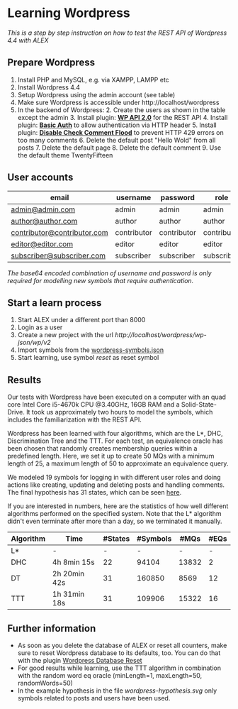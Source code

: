 # Learning Wordpress

_This is a step by step instruction on how to test the REST API of Wordpress 4.4 with ALEX_

## Prepare Wordpress

1. Install PHP and MySQL, e.g. via XAMPP, LAMPP etc
2. Install Wordpress 4.4
3. Setup Wordpress using the admin account (see table)
4. Make sure Wordpress is accessible under http://localhost/wordpress
5. In the backend of Wordpress:
    2. Create the users as shown in the table except the admin
    3. Install plugin: __[WP API 2.0][1]__ for the REST API
    4. Install plugin: __[Basic Auth][2]__ to allow authentication via HTTP header
    5. Install plugin: __[Disable Check Comment Flood][3]__ to prevent HTTP 429 errors on too many comments
    6. Delete the default post "Hello Wold" from all posts
    7. Delete the default page
    8. Delete the default comment
    9. Use the default theme TwentyFifteen

## User accounts

| email                       | username    | password    | role        | base64 encoded username:password     |
|-----------------------------|-------------|-------------|-------------|--------------------------------------|
| admin@admin.com             | admin       | admin       | admin       | YWRtaW46YWRtaW4=                     |
| author@author.com           | author      | author      | author      | YXV0aG9yOmF1dGhvcg==                 |
| contributor@contributor.com | contributor | contributor | contributor | Y29udHJpYnV0b3I6Y29udHJpYnV0b3I=     |
| editor@editor.com           | editor      | editor      | editor      | ZWRpdG9yOmVkaXRvcg==                 |
| subscriber@subscriber.com   | subscriber  | subscriber  | subscriber  | c3Vic2NyaWJlcjpzdWJzY3JpYmVy         |

_The base64 encoded combination of username and password is only required for modelling new symbols that require authentication._

## Start a learn process

1. Start ALEX under a different port than 8000
2. Login as a user
3. Create a new project with the url *http://localhost/wordpress/wp-json/wp/v2*
3. Import symbols from the [wordpress-symbols.json](../../../assets/files/wordpress-symbols.json)
4. Start learning, use symbol *reset* as reset symbol

## Results

Our tests with Wordpress have been executed on a computer with an quad core Intel Core i5-4670k CPU @3.40GHz, 16GB RAM and a Solid-State-Drive. 
It took us approximately two hours to model the symbols, which includes the familiarization with the REST API.

Wordpress has been learned with four algorithms, which are the L*, DHC, Discrimination Tree and the TTT.
For each test, an equivalence oracle has been chosen that randomly creates membership queries within a predefined length.
Here, we set it up to create 50 MQs with a minimum length of 25, a maximum length of 50 to approximate an equivalence query.

We modeled 19 symbols for logging in with different user roles and doing actions like creating, updating and deleting posts and handling comments.
The final hypothesis has 31 states, which can be seen [here](../../../assets/files/wordpress-hypothesis.svg).

If you are interested in numbers, here are the statistics of how well different algorithms performed on the specified system.
Note that the L\* algorithm didn't even terminate after more than a day, so we terminated it manually.

| Algorithm | Time         | #States | #Symbols | #MQs  | #EQs   |
| --------- | ------------ | ------- | -------- | ----- | ------ |
| L\*       | -            | -       | -        | -     | -      |  
| DHC       | 4h 8min 15s  | 22      | 94104    | 13832 | 2      |
| DT        | 2h 20min 42s | 31      | 160850   | 8569  | 12     |
| TTT       | 1h 31min 18s | 31      | 109906   | 15322 | 16     |

## Further information

* As soon as you delete the database of ALEX or reset all counters, make sure to reset Wordpress database to its defaults, too. You can do that with the plugin [Wordpress Database Reset][4]
* For good results while learning, use the TTT algorithm in combination with the random word eq oracle (minLength=1, maxLength=50, randomWords=50)
* In the example hypothesis in the file _wordpress-hypothesis.svg_ only symbols related to posts and users have been used.

[1]: http://v2.wp-api.org/
[2]: https://github.com/WP-API/Basic-Auth
[3]: https://de.wordpress.org/plugins/disable-check-comment-flood/
[4]: https://de.wordpress.org/plugins/wordpress-database-reset/